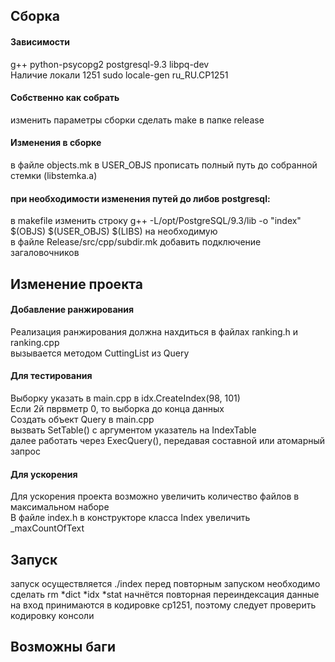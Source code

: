 <h2>Сборка </h2>
<h4> Зависимости</h4>
<h8>g++ python-psycopg2 postgresql-9.3 libpq-dev<br>
Наличие локали 1251 sudo locale-gen ru_RU.CP1251
</h8>
<h4> Собственно как собрать </h4>
<h8>изменить параметры сборки
сделать make в папке release</h8>
<h4>Изменения в сборке</h4>
<h8>в файле objects.mk в USER_OBJS прописать полный путь до собранной стемки (libstemka.a) </h8>
<h4>при необходимости изменения путей до либов postgresql: </h4>
<h8>
в makefile изменить строку g++ -L/opt/PostgreSQL/9.3/lib -o "index" $(OBJS) $(USER_OBJS) $(LIBS) на необходимую<br>
в файле Release/src/cpp/subdir.mk добавить подключение загаловочников
</h8>
<h2>Изменение проекта</h2>
<h4>Добавление ранжирования</h4>
<h8>Реализация ранжирования должна нахдиться в файлах ranking.h и ranking.cpp<br>
вызывается методом CuttingList из Query<br>
<h4>Для тестирования</h4>
<h8>Выборку указать в main.cpp в idx.CreateIndex(98, 101) <br>
Если 2й пврвметр 0, то выборка до конца данных<br>
Создать объект Query в main.cpp<br>
вызвать  SetTable() с аргументом указатель на IndexTable    <br>
далее работать через ExecQuery(), передавая составной или атомарный запрос
<h4>Для ускорения</h4>
<h8>Для ускорения проекта возможно увеличить количество файлов в максимальном наборе<br>
В файле index.h в конструкторе класса Index увеличить _maxCountOfText

</h8>
<h2>Запуск</h2>
<h8> запуск осуществляется ./index
перед повторным запуском необходимо сделать rm *dict *idx *stat
начнётся повторная переиндексация
данные на вход принимаются в кодировке cp1251, поэтому следует проверить кодировку консоли
</h8>

<h2>Возможны баги </h2>

